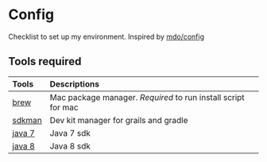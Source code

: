 # Config
Checklist to set up my environment. Inspired by [mdo/config](https://github.com/srimajji/config.git)


## Tools required

| Tools             | Descriptions           |
| :--- |:-----  |
| [brew](https://brew.sh/)          | Mac package manager. *Required* to run install script for mac |
| [sdkman](http://sdkman.io/install.html)      | Dev kit manager for grails and gradle     |
| [java 7](http://www.oracle.com/technetwork/java/javase/downloads/java-archive-downloads-javase7-521261.html) | Java 7 sdk |
| [java 8](http://www.oracle.com/technetwork/java/javase/downloads/jdk8-downloads-2133151.html) | Java 8 sdk      |
